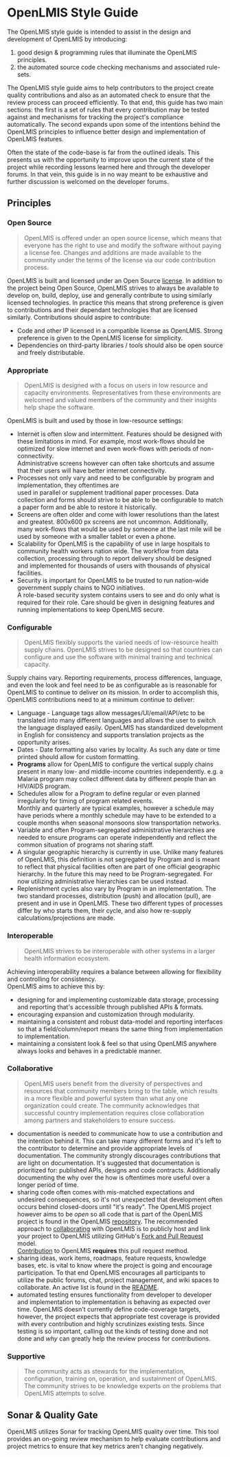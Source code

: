 # OpenLMIS Style Guide
The OpenLMIS style guide is intended to assist in the design and development of OpenLMIS by introducing:

1. good design & programming rules that illuminate the OpenLMIS principles.
2. the automated source code checking mechanisms and associated rule-sets.

The OpenLMIS style guide aims to help contributors to the project create quality contributions and also as an 
automated check to ensure that the review process can proceed efficiently.  To that end, this guide has two main sections: 
the first is a set of rules that every contribution may be tested against and mechanisms for tracking the 
project's compliance automatically. The second expands upon some of the intentions behind the OpenLMIS principles 
to influence better design and implementation of OpenLMIS features.

Often the state of the code-base is far from the outlined ideals.  This presents us with the opportunity to improve 
upon the current state of the project while recording lessons learned here and through the developer forums.  In 
that vein, this guide is in no way meant to be exhaustive and further discussion is welcomed on the developer forums.


## Principles

### <a name="open_source"></a>Open Source
> OpenLMIS is offered under an open source license, which means that everyone has the right to use and modify the 
> software without paying a license fee. Changes and additions are made available to the community under the terms of 
> the license via our code contribution process.

OpenLMIS is built and licensed under an Open Source [license](LICENSE.txt).  In addition to the project being Open 
Source, OpenLMIS strives to always be available to develop on, build, deploy, use and generally contribute to using 
similarly licensed technologies.  In practice this means that strong preference is given to contributions and their 
dependant technologies that are licensed similarly.  Contributions should aspire to contribute:

* Code and other IP licensed in a compatible license as OpenLMIS.  Strong preference is given to the OpenLMIS license
 for simplicity.
* Dependencies on third-party libraries / tools should also be open source and freely distributable.

### <a name="appropriate"></a>Appropriate
> OpenLMIS is designed with a focus on users in low resource and capacity environments.  Representatives from these 
> environments are welcomed and valued members of the community and their insights help shape the software.

OpenLMIS is built and used by those in low-resource settings:

* Internet is often slow and intermittent.  Features should be designed with these limitations in mind.  For example, most 
work-flows should be optimized for slow internet and even work-flows with periods of non-connectivity.  
Administrative screens however can often take shortcuts and assume that their users will have better internet 
connectivity.
* Processes not only vary and need to be configurable by program and implementation, they oftentimes are  
used in parallel or supplement traditional paper processes.  Data collection and forms should strive to be able to 
be configurable to match a paper form and be able to restore it historically.
* Screens are often older and come with lower resolutions than the latest and greatest.  800x600 px screens are not uncommon.  Additionally, many work-flows that would be used by someone at the last mile will be used by someone with a
smaller tablet or even a phone.
* Scalability for OpenLMIS is the capability of use in large hospitals to community health 
workers nation wide.  The workflow from data collection, processing through to report delivery should be designed and implemented for thousands of users with thousands of physical facilities.
* Security is important for OpenLMIS to be trusted to run nation-wide government supply chains to NGO initiatives.  
A role-based security system contains users to see and do only what is required for their role.  Care should be given
in designing features and running implementations to keep OpenLMIS secure.

### <a name="configurable"></a>Configurable
> OpenLMIS flexibly supports the varied needs of low-resource health supply chains. OpenLMIS strives to be 
> designed so that countries can configure and use the software with minimal training and technical capacity.

Supply chains vary.  Reporting requirements, process differences, language, and even the look and feel need to be as 
configurable as is reasonable for OpenLMIS to continue to deliver on its mission.  In order to accomplish this, OpenLMIS
contributions need to at a minimum continue to deliver:

* Language - Language tags allow messages/UI/email/API/etc to be translated into many different languages and allows 
the user to switch the language displayed easily.  OpenLMIS has standardized development in English for consistency
and supports translation projects as the opportunity arises.
* Dates - Date formatting also varies by locality.  As such any date or time printed should allow for custom 
formatting.
* **Programs** allow for OpenLMIS to configure the vertical supply chains present in many low- and middle-income 
countries independently.  e.g. a Malaria program may collect different data by different people than an HIV/AIDS 
program.
* Schedules allow for a Program to define regular or even planned irregularity for timing of program related events.  
Monthly and quarterly are typical examples, however a schedule may have periods where a monthly schedule may have to 
be extended to a couple months when seasonal monsoons slow transportation networks.
* Variable and often Program-segregated administrative hierarchies are needed to ensure programs can operate 
independently and reflect the common situation of programs not sharing staff.
* A singular geographic hierarchy is currently in use.  Unlike many features of OpenLMIS, this definition is not 
segregated by Program and is meant to reflect that physical facilities often are part of one official geographic 
hierarchy.  In the future this may need to be Program-segregated.  For now utilizing administrative hierarchies can 
be used instead.
* Replenishment cycles also vary by Program in an implementation.  The two standard processes, distribution (push) 
and allocation (pull), are present and in use in OpenLMIS.  These two different types of processes differ by who 
starts them, their cycle, and also how re-supply calculations/projections are made.

### <a name="interoperable"></a>Interoperable
> OpenLMIS strives to be interoperable with other systems in a larger health information ecosystem.

Achieving interoperability requires a balance between allowing for flexibility and controlling for consistency.  
OpenLMIS aims to achieve this by:

* designing for and implementing customizable data storage, processing and reporting that's accessible through 
published APIs & formats.
* encouraging expansion and customization through modularity.
* maintaining a consistent and robust data-model and reporting interfaces so that a field/column/report means the 
same thing from implementation to implementation. 
* maintaining a consistent look & feel so that using OpenLMIS anywhere always looks and behaves in a predictable manner.

### <a name="collaborative"></a>Collaborative
> OpenLMIS users benefit from the diversity of perspectives and resources that community members bring to the table, 
> which results in a more flexible and powerful system than what any one organization could create. The community 
> acknowledges that successful country implementation requires close collaboration among partners and stakeholders to 
> ensure success.

* documentation is needed to communicate how to use a contribution and the intention behind it.  This can take many 
different forms and it's left to the contributor to determine and provide appropriate levels of documentation.  The 
community strongly discourages contributions that are light on documentation.  It's suggested that documentation is 
prioritized for: published APIs, designs and code contracts.  Additionally documenting the why over the how is 
oftentimes more useful over a longer period of time.
* sharing code often comes with mis-matched expectations and undesired consequences, so it's not unexpected that 
development often occurs behind closed-doors until "it's ready".  The OpenLMIS project however aims to be *open* so all 
code that is part of the OpenLMIS project is found in the OpenLMIS [repository](https://github.com/OpenLMIS/open-lmis).
The recommended approach to [collaborating](CONTRIBUTING.md) with OpenLMIS is to publicly host and link 
your project to OpenLMIS utilizing GitHub's 
[Fork and Pull Request](https://help.github.com/categories/collaborating-on-projects-using-pull-requests/) model.  
[Contribution](CONTRIBUTING.md) to OpenLMIS **requires** this pull request method.
* sharing ideas, work items, roadmaps, feature requests, knowledge bases, etc. is vital to know where the project is 
going and encourage participation.  To that end OpenLMIS encourages all participants to utilize 
the public forums, chat, project management, and wiki spaces to collaborate.  An active list is found in the 
[README](README.md).
* automated testing ensures functionality from developer to developer and implementation to implementation is 
behaving as expected over time.  OpenLMIS doesn't currently define code-coverage targets, however, the project expects 
that appropriate test coverage is provided with every contribution and highly scrutinizes existing tests.  Since 
testing is so important, calling out the kinds of testing done and not done and *why* can greatly help the review 
process for contributions.


### <a name="supportive"></a>Supportive
> The community acts as stewards for the implementation, configuration, training on, operation, and sustainment 
> of OpenLMIS. The community strives to be knowledge experts on the problems that OpenLMIS attempts to solve.


## Sonar & Quality Gate
OpenLMIS utilizes Sonar for tracking OpenLMIS quality over time.  This tool provides an on-going review
mechanism to help evaluate contributions and project metrics to ensure that key metrics aren't changing negatively.  

